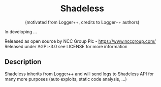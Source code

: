 <h1 align="center">Shadeless</h1>
<p align="center">(motivated from Logger++, credits to Logger++ authors)</p>

In developing ...

Released as open source by NCC Group Plc - https://www.nccgroup.com/  
Released under AGPL-3.0 see LICENSE for more information  

Description
----

Shadeless inherits from Logger++ and will send logs to Shadeless API for many more purposes (auto exploits, static code analysis, ...) 

